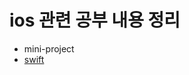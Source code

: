 # ios 관련 공부 내용 정리

- mini-project
- [swift](https://blog.naver.com/whdbsgh4](https://velog.io/@whdbsgh99/posts)https://velog.io/@whdbsgh99/posts)
